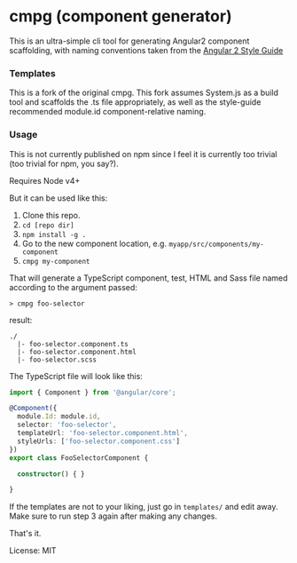 # cmpg (component generator)

This is an ultra-simple cli tool for generating Angular2 component scaffolding, with naming conventions 
taken from the [Angular 2 Style Guide](https://angular.io/styleguide)


### Templates
This is a fork of the original cmpg. This fork assumes System.js as a build tool and scaffolds the .ts file appropriately, as well as the style-guide recommended module.id component-relative naming.


### Usage

This is not currently published on npm since I feel it is currently too trivial (too trivial for npm, you say?).

Requires Node v4+

But it can be used like this:

1. Clone this repo.
2. `cd [repo dir]`
3. `npm install -g .`
4. Go to the new component location, e.g. `myapp/src/components/my-component`
3. `cmpg my-component`


That will generate a TypeScript component, test, HTML and Sass file named according to
the argument passed:

`> cmpg foo-selector`

result:

```
./
  |- foo-selector.component.ts
  |- foo-selector.component.html
  |- foo-selector.scss
```

The TypeScript file will look like this:
```TypeScript
import { Component } from '@angular/core';

@Component({
  module.Id: module.id,
  selector: 'foo-selector',
  templateUrl: 'foo-selector.component.html',
  styleUrls: ['foo-selector.component.css']
})
export class FooSelectorComponent {

  constructor() { }

}
```

If the templates are not to your liking, just go in `templates/` and
edit away. Make sure to run step 3 again after making any changes.

That's it.

License: MIT
